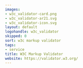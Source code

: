 ```yaml
---
images:
- w3c_validator-card.png
- w3c_validator-ar21.svg
- w3c_validator-icon.svg
layout: default
logohandle: w3c_validator
skipped: 0
sort: w3c markup validator
tags:
- service
title: W3C Markup Validator
website: https://validator.w3.org/
---
```

